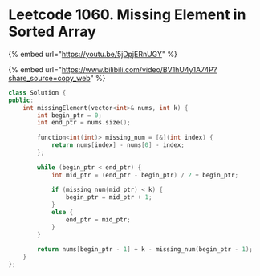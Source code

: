 # Leetcode 1060. Missing Element in Sorted Array

{% embed url="https://youtu.be/5jDpjERnUGY" %}

{% embed url="https://www.bilibili.com/video/BV1hU4y1A74P?share_source=copy_web" %}

```cpp
class Solution {
public:
    int missingElement(vector<int>& nums, int k) {
        int begin_ptr = 0;
        int end_ptr = nums.size();
        
        function<int(int)> missing_num = [&](int index) {
            return nums[index] - nums[0] - index;
        };
        
        while (begin_ptr < end_ptr) {
            int mid_ptr = (end_ptr - begin_ptr) / 2 + begin_ptr;
            
            if (missing_num(mid_ptr) < k) {
                begin_ptr = mid_ptr + 1;
            }
            else {
                end_ptr = mid_ptr;
            }
        }
        
        return nums[begin_ptr - 1] + k - missing_num(begin_ptr - 1);
    }
};
```
